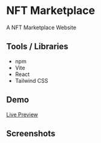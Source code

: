 # NFT Marketplace

A NFT Marketplace Website

## Tools / Libraries

- npm
- Vite
- React
- Tailwind CSS

## Demo

[Live Preview](https://nft-marketplace-hassancodess.vercel.app/)

## Screenshots

<!-- ![Alt text](src/assets/preview.jpeg) -->
